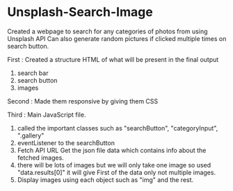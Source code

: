 # Unsplash-Search-Image
Created a webpage to search for any categories of photos from using Unsplash API 
Can also generate random pictures if clicked multiple times on search button.

First : Created a structure HTML of what will be present in the final output
1. search bar
2. search button
3. images

Second : Made them responsive by giving them CSS

Third : Main JavaScript file.

1. called the important  classes such as "searchButton", "categoryInput", ".gallery"
2. eventListener to the searchButton
3. Fetch API URL Get the json file data which contains info about the fetched images.
4. there will be lots of images but we will only take one image so used  "data.results[0]" it will give First of the data only not multiple images.
5. Display images using each object such as "img" and the rest.
